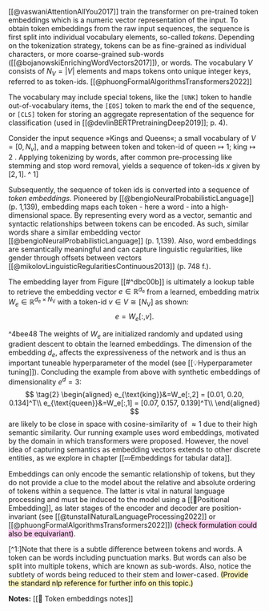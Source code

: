 [[@vaswaniAttentionAllYou2017]] train the transformer on pre-trained token embeddings which is a numeric vector representation of the input. To obtain token embeddings from the raw input sequences, the sequence is first split into individual vocabulary elements, so-called *tokens*. Depending on the tokenization strategy, tokens can be as fine-grained as individual characters, or more coarse-grained sub-words ([[@bojanowskiEnrichingWordVectors2017]]), or words. The vocabulary $V$ consists of $N_{V}=|V|$ elements and maps tokens onto unique integer keys, referred to as token-ids. [[@phuongFormalAlgorithmsTransformers2022]]

The vocabulary may include special tokens, like the $\texttt{[UNK]}$ token to handle out-of-vocabulary items, the $\texttt{[EOS]}$ token to mark the end of the sequence, or $\texttt{[CLS]}$ token for storing an aggregate representation of the sequence for classification (used in [[@devlinBERTPretrainingDeep2019]]; p. 4). 

Consider the input sequence »Kings and Queens«; a small vocabulary of $V=[0,N_v]$, and a mapping between token and token-id of $\text{queen}\mapsto 1$; $\text{king}\mapsto 2$ . Applying tokenizing by words, after common pre-processing like stemming and stop word removal, yields a sequence of token-ids $x$ given by $[2, 1]$. ^ 1] 

Subsequently, the sequence of token ids is converted into a sequence of *token embeddings*. Pioneered by [[@bengioNeuralProbabilisticLanguage]] (p. 1,139), embedding maps each token - here a word - into a high-dimensional space. By representing every word as a vector, semantic and syntactic relationships between tokens can be encoded. As such, similar words share a similar embedding vector [[@bengioNeuralProbabilisticLanguage]] (p. 1,139). Also, word embeddings are semantically meaningful and can capture linguistic regularities, like gender through offsets between vectors [[@mikolovLinguisticRegularitiesContinuous2013]]  (p. 748 f.).

The embedding layer from Figure [[#^dbc00b]] is ultimately a lookup table to retrieve the embedding vector $e \in \mathbb{R}^{d_{\mathrm{e}}}$  from a learned, embedding matrix $W_e \in \mathbb{R}^{d_{\mathrm{e}} \times N_{\mathrm{V}}}$ with a token-id $v \in V \cong\left[N_{\mathrm{V}}\right]$ as shown:
$$
\tag{1}
e=W_e[:, v].
$$

^4bee48
The weights of $W_e$ are initialized randomly and updated using gradient descent to obtain the learned embeddings. The dimension of the embedding $d_e$, affects the expressiveness of the network and is thus an important tuneable hyperparameter of the model (see [[💡Hyperparameter tuning]]). Concluding the example from above with synthetic embeddings of dimensionality $e^d=3$:
$$
\tag{2}
\begin{aligned}
e_{\text{king}}&=W_e[:,2] = [0.01, 0.20, 0.134]^T\\
e_{\text{queen}}&=W_e[:,1] = [0.07, 0.157, 0.139]^T\\
\end{aligned}
$$
are likely to be close in space with cosine-similarity of $\approx 1$ due to their high semantic similarity. Our running example uses word embeddings, motivated by the domain in which transformers were proposed. However, the novel idea of capturing semantics as embedding vectors extends to other discrete entities, as we explore in chapter [[💤Embeddings for tabular data]].

Embeddings can only encode the semantic relationship of tokens, but they do not provide a clue to the model about the relative and absolute ordering of tokens within a sequence. The latter is vital in natural language processing and must be induced to the model using a [[🧵Positional Embedding]], as later stages of the encoder and decoder are position-invariant (see [[@tunstallNaturalLanguageProcessing2022]] or [[@phuongFormalAlgorithmsTransformers2022]]) <mark style="background: #FFB8EBA6;">(check formulation could also be equivariant)</mark>.

[^1:]Note that there is a subtle difference between tokens and words. A token can be words including punctuation marks. But words can also be split into multiple tokens, which are known as sub-words. Also, notice the subtlety of words being reduced to their stem and lower-cased. <mark style="background: #FFF3A3A6;">(Provide the standard nlp reference for further info on this topic.)</mark>

**Notes:**
[[🛌 Token embeddings notes]]